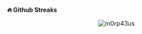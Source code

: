 <b>:fire: Github Streaks</b>
<p align="center"><img src="https://github-readme-streak-stats.herokuapp.com/?user=aashishg07&theme=black-ice&hide_border=true&stroke=0000&background=0D1117&ring=e05397&fire=e05397&currStreakLabel=e05397&bg_color=30,e96443,904e95&title_color=fff&text_color=fff" alt="m0rp43us" /></p>
